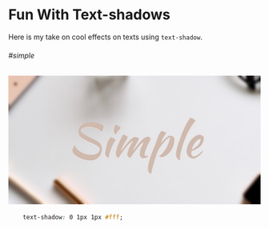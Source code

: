 # Fun With Text-shadows

Here is my take on cool effects on texts using `text-shadow`.

###### #simple

![Simple Shadow Effect](assets/images/simple.jpg)

```css
    text-shadow: 0 1px 1px #fff;
```
